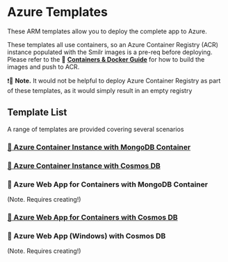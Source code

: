 # Azure Templates

These ARM templates allow you to deploy the complete app to Azure.

These templates all use containers, so an Azure Container Registry (ACR) instance populated with the Smilr images is a pre-req before deploying. Please refer to the 
:page_with_curl: **[Containers & Docker Guide](/docs/containers.md)** 
for how to build the images and push to ACR.  

:exclamation::speech_balloon: **Note.** It would not be helpful to deploy Azure Container Registry as part of these templates, as it would simply result in an empty registry

## Template List
A range of templates are provided covering several scenarios 

### [:hammer: Azure Container Instance with MongoDB Container](aci-mongo/)

### [:hammer: Azure Container Instance with Cosmos DB](aci-cosmos/)  

### :hammer: Azure Web App for Containers with MongoDB Container
(Note. Requires creating!) 

### [:hammer: Azure Web App for Containers with Cosmos DB](web-app-containers/)

### :hammer: Azure Web App (Windows) with Cosmos DB
(Note. Requires creating!) 